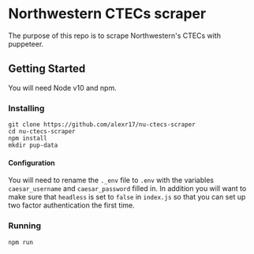 # Northwestern CTECs scraper

The purpose of this repo is to scrape Northwestern's CTECs with puppeteer.

## Getting Started

You will need Node v10 and npm.

### Installing
```
git clone https://github.com/alexr17/nu-ctecs-scraper
cd nu-ctecs-scraper
npm install
mkdir pup-data
```
#### Configuration

You will need to rename the `._env` file to `.env` with the variables `caesar_username` and `caesar_password` filled in. In addition you will want to make sure that `headless` is set to `false` in `index.js` so that you can set up two factor authentication the first time.

### Running

```
npm run
```
